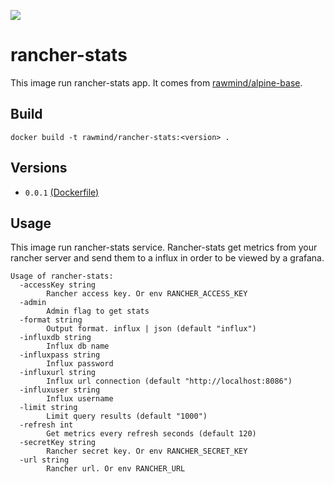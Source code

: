 [![](https://images.microbadger.com/badges/image/rawmind/rancher-stats.svg)](https://microbadger.com/images/rawmind/rancher-stats "Get your own image badge on microbadger.com")

rancher-stats
==============

This image run rancher-stats app. It comes from [rawmind/alpine-base][alpine-base].

## Build

```
docker build -t rawmind/rancher-stats:<version> .
```

## Versions

- `0.0.1` [(Dockerfile)](https://github.com/rawmind0/rancher-stats/blob/0.0.1/Dockerfile)


## Usage

This image run rancher-stats service. Rancher-stats get metrics from your rancher server and send them to a influx in order to be viewed by a grafana. 

```
Usage of rancher-stats:
  -accessKey string
    	Rancher access key. Or env RANCHER_ACCESS_KEY
  -admin
    	Admin flag to get stats
  -format string
    	Output format. influx | json (default "influx")
  -influxdb string
    	Influx db name
  -influxpass string
    	Influx password
  -influxurl string
    	Influx url connection (default "http://localhost:8086")
  -influxuser string
    	Influx username
  -limit string
    	Limit query results (default "1000")
  -refresh int
    	Get metrics every refresh seconds (default 120)
  -secretKey string
    	Rancher secret key. Or env RANCHER_SECRET_KEY
  -url string
    	Rancher url. Or env RANCHER_URL
```

[alpine-base]: https://github.com/rawmind0/alpine-base
